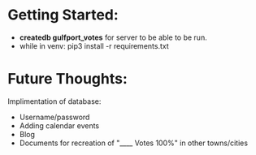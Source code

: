 # Getting Started:  
- **createdb gulfport_votes** for server to be able to be run.
- while in venv: pip3 install -r requirements.txt

# Future Thoughts:
Implimentation of database:
- Username/password
- Adding calendar events
- Blog
- Documents for recreation of "____ Votes 100%" in other towns/cities